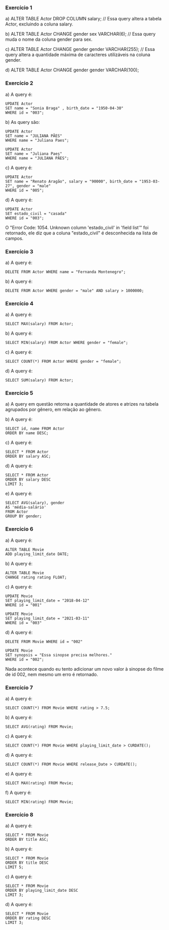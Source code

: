 ### Exercício 1
a) ALTER TABLE Actor DROP COLUMN salary; // Essa query altera a tabela Actor, excluindo a coluna salary.

b) ALTER TABLE Actor CHANGE gender sex VARCHAR(6); // Essa query muda o nome da coluna gender para sex.

c) ALTER TABLE Actor CHANGE gender gender VARCHAR(255); // Essa query altera a quantidade máxima de caracteres 
utilizáveis na coluna gender.

d) ALTER TABLE Actor CHANGE gender gender VARCHAR(100);

### Exercício 2
a) A query é: 
```
UPDATE Actor
SET name = "Sonia Braga" , birth_date = "1950-04-30"
WHERE id = "003";
```

b) As query são: 
```
UPDATE Actor
SET name = "JULIANA PÃES"
WHERE name = "Juliana Paes";

UPDATE Actor
SET name = "Juliana Paes"
WHERE name = "JULIANA PÃES";
```

c) A query é: 
```
UPDATE Actor
SET name = "Renato Aragão", salary = "90000", birth_date = "1953-03-27", gender = "male"
WHERE id = "005";
```

d) A query é: 
```
UPDATE Actor
SET estado_civil = "casada"
WHERE id = "003";
```
O  "Error Code: 1054. Unknown column 'estado_civil' in 'field list'" foi retornado, ele diz que a coluna "estado_civil" é desconhecida na lista de campos.

### Exercício 3

a)  A query é: 
```
DELETE FROM Actor WHERE name = "Fernanda Montenegro";
```

b) A query é: 
```
DELETE FROM Actor WHERE gender = "male" AND salary > 1000000;
```

### Exercício 4

a)  A query é: 
```
SELECT MAX(salary) FROM Actor;
```

b)  A query é: 
```
SELECT MIN(salary) FROM Actor WHERE gender = "female";
```

c)  A query é: 
```
SELECT COUNT(*) FROM Actor WHERE gender = "female";
```

d)  A query é: 
```
SELECT SUM(salary) FROM Actor;
```
### Exercício 5

a)  A query em questão retorna a quantidade de atores e atrizes na tabela agrupados por gênero, em relação ao gênero.

b)  A query é: 
```
SELECT id, name FROM Actor
ORDER BY name DESC;
```

c)  A query é: 
```
SELECT * FROM Actor
ORDER BY salary ASC;
```

d)  A query é: 
```
SELECT * FROM Actor
ORDER BY salary DESC
LIMIT 3;
```

e)  A query é: 
```
SELECT AVG(salary), gender 
AS 'média-salário' 
FROM Actor 
GROUP BY gender;
```

### Exercício 6

a)  A query é: 
```
ALTER TABLE Movie 
ADD playing_limit_date DATE;
```

b)  A query é: 
```
ALTER TABLE Movie
CHANGE rating rating FLOAT;
```

c)  A query é: 
```
UPDATE Movie
SET playing_limit_date = "2018-04-12"
WHERE id = "001"

UPDATE Movie
SET playing_limit_date = "2021-03-11"
WHERE id = "003"
```

d)  A query é: 
```
DELETE FROM Movie WHERE id = "002"

UPDATE Movie
SET synopsis = "Essa sinopse precisa melhores."
WHERE id = "002";
```
Nada acontece quando eu tento adicionar um novo valor à sinopse do filme de id 002, nem mesmo um erro é retornado.

### Exercício 7

a)  A query é: 
```
SELECT COUNT(*) FROM Movie WHERE rating > 7.5;
```

b)  A query é: 
```
SELECT AVG(rating) FROM Movie;
```

c)  A query é: 
```
SELECT COUNT(*) FROM Movie WHERE playing_limit_date > CURDATE();
```

d)  A query é: 
```
SELECT COUNT(*) FROM Movie WHERE release_Date > CURDATE();
```

e)  A query é: 
```
SELECT MAX(rating) FROM Movie;
```

f)  A query é: 
```
SELECT MIN(rating) FROM Movie;

```

### Exercício 8

a)  A query é: 
```
SELECT * FROM Movie
ORDER BY title ASC;
```

b)  A query é: 
```
SELECT * FROM Movie
ORDER BY title DESC
LIMIT 5;
```

c)  A query é: 
```
SELECT * FROM Movie
ORDER BY playing_limit_date DESC
LIMIT 3;
```

d)  A query é: 
```
SELECT * FROM Movie
ORDER BY rating DESC
LIMIT 3;
```
